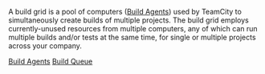 [//]: # (title: Build Grid)
[//]: # (auxiliary-id: Build Grid)

A build grid is a pool of computers ([Build Agents](build-agent.md)) used by TeamCity to simultaneously create builds of multiple projects. 
The build grid employs currently-unused resources from multiple computers, any of which can run multiple builds and/or tests at the same time, for single or multiple projects across your company. 


<seealso>
        <category ref="concepts">
            <a href="build-agent.md">Build Agents</a>
            <a href="build-queue.md">Build Queue</a>
        </category>
</seealso>